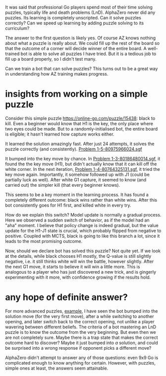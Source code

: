 It was said that professional Go players spend most of their time solving puzzles, typically life and death
problems (LnD).
AlphaZero never did any puzzles. Its learning is completely unscripted. Can it solve puzzles correctly?
Can we speed up learning by adding puzzle solving to its curriculum?

The answer to the first question is likely yes. Of course AZ knows nothing about what a puzzle is really
about. We could fill up the rest of the board so that the outcome of a corner will decide winner of the
entire board. A well-trained bot is able to solve all puzzles I have tried. But it is a tedious job to
fill up a board properly, so I didn't test many.

Can we train a bot that can solve puzzles? This turns out to be a great way in understanding 
how AZ training makes progress. 

# insights from working on a simple puzzle
Consider this simple puzzle https://online-go.com/puzzle/15438: black to kill. Even a beginner would
know that H1 is the key, the only place where two eyes could be made. But to a randomly-initialised bot,
the entire board is eligible; it hasn't learned how capture works either.

It learned the solution amazingly fast. After just 24 attempts, it solves the puzzle correctly (and consistently).
[Problem 1-5-80975966024.sgf](view-games.html)

It bumped into the key move by chance. In [Problem 1-3-80186480014.sgf](view-games.html), it found the the key move (H1), but
didn't actually know that it can kill off the white corner. In the next iteration, [Problem 1-4-80764325131.sgf](view-games.html),
it tried the key move again. Importantly, it somehow followed up with J1 (could be partially luck as well). 
After white G1 capture, it seemed to know (and carried out) the simpler kill (that every beginner knows). 

This seems to be a key moment in the learning process. It has found a completely different outcome: black
wins rather than white wins. After this bot consistently goes for H1 first, and killed white in every try.

How do we explain this switch? Model update is normally a gradual process. Here we observed a sudden switch
of behavior, as if the model had an "aha" moment. I believe that policy change is indeed gradual, but 
the value update for the H1-J1 state is crucial, which probably flipped from negative to positive. Coupled
with MCTS, black is going to like this branch a lot, since it leads to the most promising outcome.

Now, should we declare bot has solved this puzzle? Not quite yet. If we look at the details, while black
chooses H1 mostly, the Q-value is still slightly negative, i.e. it still thinks white will win the battle,
however slightly. After the next G1 move, it starts to believe it will win a little more. This is analogous
to a player who has just discovered a new trick, and is gingerly experimenting with it more, with confidence
growing if the results hold.

# any hope of definite answer?
For more advanced puzzles, [example](https://online-go.com/puzzle/42943), I have seen the bot bumped into the 
solution move (for the very first move), 
after a while switching to another opening, and later switch back to the correct opening, not unlike a player
wavering between different beliefs. The criteria of a bot mastering an LnD puzzle is to know the outcome
from the very beginning. But even then we are not completely sure. Maybe there is a trap state that makes
the correct outcome hard to discover? Maybe it just bumped into *a* solution, and could be surprised into
a wrong response if opponent picks a different move?

AlphaZero didn't attempt to answer any of those questions: even 9x9 Go is complicated enough to know anything
for certain. However, with puzzles, simple ones at least, the answers seem attainable.
